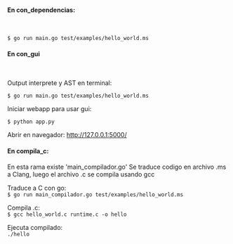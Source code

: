 #### En con_dependencias:
<br>

``` $ go run main.go test/examples/hello_world.ms ```
<br>

#### En con_gui
<br>

Output interprete y AST en terminal:
<br>

``` $ go run main.go test/examples/hello_world.ms ```

Iniciar webapp para usar gui:
<br>

``` $ python app.py ```
<br>

Abrir en navegador: http://127.0.0.1:5000/

####  En compila_c:

En esta rama existe 'main_compilador.go'
Se traduce codigo en archivo .ms a Clang, luego el archivo .c se compila usando gcc

Traduce a C con go:
<br>
``` $ go run main_compilador.go test/examples/hello_world.ms ```

Compila .c:
<br>
``` $ gcc hello_world.c runtime.c -o hello ```

Ejecuta compilado:
<br>
``` ./hello ```
